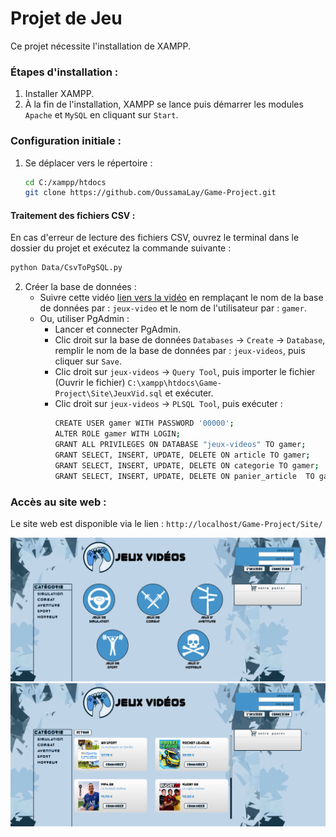 # Projet de Jeu

Ce projet nécessite l'installation de XAMPP.

### Étapes d'installation :
1. Installer XAMPP.
2. À la fin de l'installation, XAMPP se lance puis démarrer les modules `Apache` et `MySQL` en cliquant sur `Start`.

### Configuration initiale :
1. Se déplacer vers le répertoire : 
    ```bash
    cd C:/xampp/htdocs
    git clone https://github.com/OussamaLay/Game-Project.git
    ```
#### Traitement des fichiers CSV :
En cas d'erreur de lecture des fichiers CSV, ouvrez le terminal dans le dossier du projet et exécutez la commande suivante :
```bash
python Data/CsvToPgSQL.py
```

2. Créer la base de données :
    - Suivre cette vidéo [lien vers la vidéo](https://www.youtube.com/watch?v=oNJpktM65eY) en remplaçant le nom de la base de données par : `jeux-video` et le nom de l'utilisateur par : `gamer`.
    - Ou, utiliser PgAdmin :
        - Lancer et connecter PgAdmin.
        - Clic droit sur la base de données `Databases` -> `Create` -> `Database`, remplir le nom de la base de données par : `jeux-videos`, puis cliquer sur `Save`.
        - Clic droit sur `jeux-videos` -> `Query Tool`, puis importer le fichier (Ouvrir le fichier) `C:\xampp\htdocs\Game-Project\Site\JeuxVid.sql` et exécuter.
        - Clic droit sur `jeux-videos` -> `PLSQL Tool`, puis exécuter :
            ```bash
            CREATE USER gamer WITH PASSWORD '00000';
            ALTER ROLE gamer WITH LOGIN;
            GRANT ALL PRIVILEGES ON DATABASE "jeux-videos" TO gamer;
            GRANT SELECT, INSERT, UPDATE, DELETE ON article TO gamer;
            GRANT SELECT, INSERT, UPDATE, DELETE ON categorie TO gamer;
            GRANT SELECT, INSERT, UPDATE, DELETE ON panier_article  TO gamer;
            ```

### Accès au site web :
Le site web est disponible via le lien : `http://localhost/Game-Project/Site/`


![Image 1](capture1.png)
![Image 2](capture2.png)
